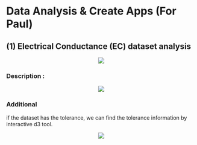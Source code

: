 # Data Analysis & Create Apps (For Paul)

## (1) Electrical Conductance (EC) dataset analysis

<p align="center">
    <img src="https://github.com/analyzeDataVis/Photonics/blob/main/1_Electrical_Conductance/Task3%20(Frequency%20Organized%20%2B%20Find%20Peak)/Sceenshots/Screenshot_EC_Multi_Files_Find_Peak.png">
</p>

### Description :
<p align="center">
    <img src="https://github.com/analyzeDataVis/Photonics/blob/Interactive-Charts-with-D3/1_Electrical_Conductance/Task2%20(Curve%20Fitting%20%2B%20Find%20Peak)/Sceenshots/description.png">
</p>

### Additional 
if the dataset has the tolerance, we can find the tolerance information by interactive d3 tool.
<p align="center">
    <img src="https://github.com/analyzeDataVis/Photonics/blob/Interactive-Charts-with-D3/1_Electrical_Conductance/Interactive_D3/Demo/d3_scatter_interactive.gif">
</p>
